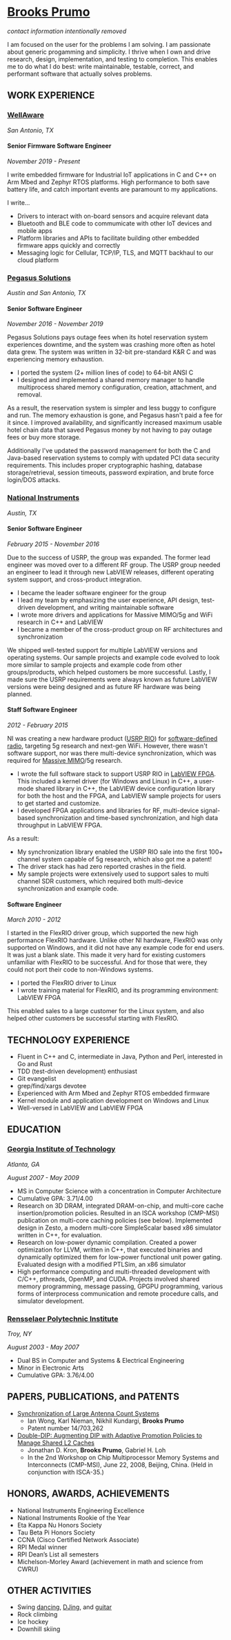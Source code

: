 # [Brooks Prumo](http://www.linkedin.com/in/brooksprumo)

_contact information intentionally removed_

I am focused on the user for the problems I am solving.  I am passionate about generic progamming and simplicity.  I thrive when I own and drive research, design, implementation, and testing to completion.  This enables me to do what I do best: write maintainable, testable, correct, and performant software that actually solves problems.

## WORK EXPERIENCE

### [WellAware](http://wellaware.us)

_San Antonio, TX_

#### Senior Firmware Software Engineer

_November 2019 - Present_

I write embedded firmware for Industrial IoT applications in C and C++ on Arm Mbed and Zephyr RTOS platforms.  High performance to both save battery life, and catch important events are paramount to my applications.

I write...
- Drivers to interact with on-board sensors and acquire relevant data
- Bluetooth and BLE code to commumicate with other IoT devices and mobile apps
- Platform libraries and APIs to facilitate building other embedded firmware apps quickly and correctly
- Messaging logic for Cellular, TCP/IP, TLS, and MQTT backhaul to our cloud platform

### [Pegasus Solutions](http://www.pegasus.io)

_Austin and San Antonio, TX_

#### Senior Software Engineer

_November 2016 - November 2019_

Pegasus Solutions pays outage fees when its hotel reservation system experiences downtime, and the system was crashing more often as hotel data grew.  The system was written in 32-bit pre-standard K&R C and was experiencing memory exhaustion.

- I ported the system (2+ million lines of code) to 64-bit ANSI C
- I designed and implemented a shared memory manager to handle multiprocess shared memory configuration, creation, attachment, and removal.

As a result, the reservation system is simpler and less buggy to configure and run.  The memory exhaustion is gone, and Pegasus hasn't paid a fee for it since.  I improved availability, and significantly increased maximum usable hotel chain data that saved Pegasus money by not having to pay outage fees or buy more storage.

Additionally I've updated the password management for both the C and Java-based reservation systems to comply with updated PCI data security requirements.  This includes proper cryptographic hashing, database storage/retrieval, session timeouts, password expiration, and brute force login/DOS attacks.

### [National Instruments](http://www.ni.com)

_Austin, TX_

#### Senior Software Engineer

_February 2015 - November 2016_

Due to the success of USRP, the group was expanded.  The former lead engineer was moved over to a different RF group.  The USRP group needed an engineer to lead it through new LabVIEW releases, different operating system support, and cross-product integration.

- I became the leader software engineer for the group
- I lead my team by emphasizing the user experience, API design, test-driven development, and writing maintainable software
- I wrote more drivers and applications for Massive MIMO/5g and WiFi research in C++ and LabVIEW
- I became a member of the cross-product group on RF architectures and synchronization

We shipped well-tested support for multiple LabVIEW versions and operating systems.  Our sample projects and example code evolved to look more similar to sample projects and example code from other groups/products, which helped customers be more successful. Lastly, I made sure the USRP requirements were always known as future LabVIEW versions were being designed and as future RF hardware was being planned.

#### Staff Software Engineer

_2012 - February 2015_

NI was creating a new hardware product ([USRP RIO](http://www.ni.com/sdr/usrp-rio/)) for [software-defined radio](https://en.wikipedia.org/wiki/Software-defined_radio), targeting 5g research and next-gen WiFi.  However, there wasn't software support, nor was there multi-device synchronization, which was required for [Massive MIMO](http://www.ni.com/rf/5g/)/5g research.

- I wrote the full software stack to support USRP RIO in [LabVIEW FPGA](http://www.ni.com/labview/fpga/).  This included a kernel driver (for Windows and Linux) in C++, a user-mode shared library in C++, the LabVIEW device configuration library for both the host and the FPGA, and LabVIEW sample projects for users to get started and customize.
- I developed FPGA applications and libraries for RF, multi-device signal-based synchronization and time-based synchronization, and high data throughput in LabVIEW FPGA.

As a result:

- My synchronization library enabled the USRP RIO sale into the first 100+ channel system capable of 5g research, which also got me a patent!
- The driver stack has had zero reported crashes in the field.
- My sample projects were extensively used to support sales to multi channel SDR customers, which required both multi-device synchronization and example code.

#### Software Engineer

_March 2010 - 2012_

I started in the FlexRIO driver group, which supported the new high performance FlexRIO hardware.  Unlike other NI hardware, FlexRIO was only supported on Windows, and it did not have any example code for end users.  It was just a blank slate.  This made it very hard for existing customers unfamiliar with FlexRIO to be successful.  And for those that were, they could not port their code to non-Windows systems.

- I ported the FlexRIO driver to Linux
- I wrote training material for FlexRIO, and its programming environment: LabVIEW FPGA

This enabled sales to a large customer for the Linux system, and also helped other customers be successful starting with FlexRIO.

## TECHNOLOGY EXPERIENCE

- Fluent in C++ and C, intermediate in Java, Python and Perl, interested in Go and Rust
- TDD (test-driven development) enthusiast
- Git evangelist
- grep/find/xargs devotee
- Experienced with Arm Mbed and Zephyr RTOS embedded firmware
- Kernel module and application development on Windows and Linux
- Well-versed in LabVIEW and LabVIEW FPGA

## EDUCATION

### [Georgia Institute of Technology](http://www.gatech.edu)

_Atlanta, GA_

_August 2007 - May 2009_

- MS in Computer Science with a concentration in Computer Architecture
- Cumulative GPA: 3.71/4.00
- Research on 3D DRAM, integrated DRAM-on-chip, and multi-core cache insertion/promotion policies. Resulted in an ISCA workshop (CMP-MSI) publication on multi-core caching policies (see below). Implemented design in Zesto, a modern multi-core SimpleScalar based x86 simulator written in C++, for evaluation.
- Research on low-power dynamic compilation. Created a power optimization for LLVM, written in C++, that executed binaries and dynamically optimized them for low-power functional unit power gating. Evaluated design with a modified PTLSim, an x86 simulator
- High performance computing and multi-threaded development with C/C++, pthreads, OpenMP, and CUDA. Projects involved shared memory programming, message passing, GPGPU programming, various forms of interprocess communication and remote procedure calls, and simulator development.

### [Rensselaer Polytechnic Institute](http://www.rpi.edu)

_Troy, NY_

_August 2003 - May 2007_

- Dual BS in Computer and Systems & Electrical Engineering
- Minor in Electronic Arts
- Cumulative GPA: 3.76/4.00

## PAPERS, PUBLICATIONS, and PATENTS

- [Synchronization of Large Antenna Count Systems](https://patentscope.wipo.int/search/en/detail.jsf?docId=WO2015171956)
	- Ian Wong, Karl Nieman, Nikhil Kundargi, **Brooks Prumo**
	- Patent number 14/703,262
- [Double-DIP: Augmenting DIP with Adaptive Promotion Policies to Manage Shared L2 Caches](http://citeseerx.ist.psu.edu/viewdoc/summary?doi=10.1.1.140.1842)
	- Jonathan D. Kron, **Brooks Prumo**, Gabriel H. Loh
	- In the 2nd Workshop on Chip Multiprocessor Memory Systems and Interconnects (CMP-MSI), June 22, 2008, Beijing, China. (Held in conjunction with ISCA-35.)

## HONORS, AWARDS, ACHIEVEMENTS

- National Instruments Engineering Excellence
- National Instruments Rookie of the Year
- Eta Kappa Nu Honors Society
- Tau Beta Pi Honors Society
- CCNA (Cisco Certified Network Associate)
- RPI Medal winner
- RPI Dean’s List all semesters
- Michelson-Morley Award (achievement in math and science from CWRU)

## OTHER ACTIVITIES

- Swing [dancing](http://www.prumotion.com/bios/dancer.html), [DJing](http://www.prumotion.com/bios/dj.html), and [guitar](http://www.prumotion.com/bios/musician.html)
- Rock climbing
- Ice hockey
- Downhill skiing
